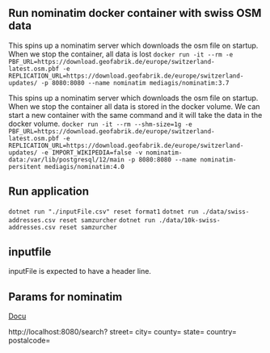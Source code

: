 ## Run nominatim docker container with swiss OSM data

This spins up a nominatim server which downloads the osm file on startup. When we stop the container, all data is lost
```docker run -it --rm -e PBF_URL=https://download.geofabrik.de/europe/switzerland-latest.osm.pbf -e REPLICATION_URL=https://download.geofabrik.de/europe/switzerland-updates/ -p 8080:8080 --name nominatim mediagis/nominatim:3.7```

This spins up a nominatim server which downloads the osm file on startup. When we stop the container all data is stored in the docker volume. We can start a new container with the same command and it will take the data in the docker volume.
```docker run -it --rm --shm-size=1g -e PBF_URL=https://download.geofabrik.de/europe/switzerland-latest.osm.pbf -e REPLICATION_URL=https://download.geofabrik.de/europe/switzerland-updates/ -e IMPORT_WIKIPEDIA=false -v nominatim-data:/var/lib/postgresql/12/main -p 8080:8080 --name nominatim-persitent mediagis/nominatim:4.0```

## Run application
```dotnet run "./inputFile.csv" reset format1```
```dotnet run ./data/swiss-addresses.csv reset samzurcher```
```dotnet run ./data/10k-swiss-addresses.csv reset samzurcher```

## inputfile
inputFile is expected to have a header line.

## Params for nominatim

[Docu](https://nominatim.org/release-docs/latest/api/Search/)

http://localhost:8080/search?
street=<housenumber> <streetname>
city=<city>
county=<county>
state=<state>
country=<country>
postalcode=<postalcode>